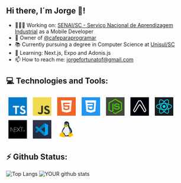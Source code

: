 ## Hi there, I´m Jorge 👋!

- 👨🏻‍💻 Working on: [SENAI/SC - Serviço Nacional de Aprendizagem Industrial](https://www.linkedin.com/school/senai-sc/mycompany/) as a Mobile Developer
- 👤 Owner of [@cafeparaprogramar](http://instagram.com/cafeparaprogramar)
- 📚 Currently pursuing a degree in Computer Science at [Unisul/SC](https://www.unisul.br/)
- 🌱 Learning: Next.js, Expo and Adonis.js
- 📫 How to reach me: jorgefortunatof@gmail.com

## 💻 Technologies and Tools:
<div>
<img src="https://raw.githubusercontent.com/jorgefortunatof/jorgefortunatof/main/assets/typescript-image.jpg" alt="Typescript" height="50" style="vertical-align:top; margin:6px">
<img src="https://raw.githubusercontent.com/jorgefortunatof/jorgefortunatof/main/assets/javascript-image.jpg" alt="Javascript" height="50" style="vertical-align:top; margin:6px">
<img src="https://raw.githubusercontent.com/jorgefortunatof/jorgefortunatof/main/assets/html-image.jpg" alt="Html" height="50" style="vertical-align:top; margin:6px">
<img src="https://raw.githubusercontent.com/jorgefortunatof/jorgefortunatof/main/assets/css-image.jpg" alt="Css" height="50" style="vertical-align:top; margin:6px">
<img src="https://raw.githubusercontent.com/jorgefortunatof/jorgefortunatof/main/assets/node-image.jpg" alt="Node" height="50" style="vertical-align:top; margin:6px">
<img src="https://raw.githubusercontent.com/jorgefortunatof/jorgefortunatof/main/assets/expo-image.jpg" alt="Expo" height="50" style="vertical-align:top; margin:6px">
<img src="https://raw.githubusercontent.com/jorgefortunatof/jorgefortunatof/main/assets/react-image.jpg" alt="React" height="50" style="vertical-align:top; margin:6px">
<img src="https://raw.githubusercontent.com/jorgefortunatof/jorgefortunatof/main/assets/next-image.jpg" alt="Next" height="50" style="vertical-align:top; margin:6px">
<img src="https://raw.githubusercontent.com/jorgefortunatof/jorgefortunatof/main/assets/vscode-image.jpg" alt="Vscode" height="50" style="vertical-align:top; margin:6px">
<img src="https://raw.githubusercontent.com/jorgefortunatof/jorgefortunatof/main/assets/linux-image.jpg" alt="Linux" height="50" style="vertical-align:top; margin:6px">
</div>
 
## ⚡️ Github Status:
![Top Langs](https://github-readme-stats.vercel.app/api/top-langs/?username=jorgefortunatof&theme=tokyonight)
![YOUR github stats](https://github-readme-stats.vercel.app/api?username=jorgefortunatof&theme=tokyonight)


